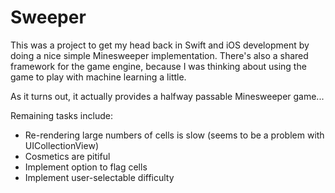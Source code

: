 # Sweeper

This was a project to get my head back in Swift and iOS development by doing a nice simple Minesweeper
implementation.  There's also a shared framework for the game engine, because I was thinking about 
using the game to play with machine learning a little.

As it turns out, it actually provides a halfway passable Minesweeper game...

Remaining tasks include:
- Re-rendering large numbers of cells is slow (seems to be a problem with UICollectionView)
- Cosmetics are pitiful
- Implement option to flag cells
- Implement user-selectable difficulty
